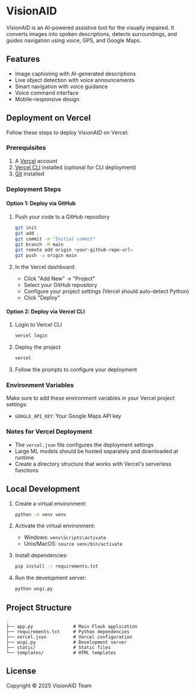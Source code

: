 # VisionAID

VisionAID is an AI-powered assistive tool for the visually impaired. It converts images into spoken descriptions, detects surroundings, and guides navigation using voice, GPS, and Google Maps.

## Features

- Image captioning with AI-generated descriptions
- Live object detection with voice announcements
- Smart navigation with voice guidance
- Voice command interface
- Mobile-responsive design

## Deployment on Vercel

Follow these steps to deploy VisionAID on Vercel:

### Prerequisites

1. A [Vercel](https://vercel.com) account
2. [Vercel CLI](https://vercel.com/download) installed (optional for CLI deployment)
3. [Git](https://git-scm.com/downloads) installed

### Deployment Steps

#### Option 1: Deploy via GitHub

1. Push your code to a GitHub repository
   ```bash
   git init
   git add .
   git commit -m "Initial commit"
   git branch -M main
   git remote add origin <your-github-repo-url>
   git push -u origin main
   ```

2. In the Vercel dashboard:
   - Click "Add New" → "Project"
   - Select your GitHub repository
   - Configure your project settings (Vercel should auto-detect Python)
   - Click "Deploy"

#### Option 2: Deploy via Vercel CLI

1. Login to Vercel CLI
   ```bash
   vercel login
   ```

2. Deploy the project
   ```bash
   vercel
   ```

3. Follow the prompts to configure your deployment

### Environment Variables

Make sure to add these environment variables in your Vercel project settings:

- `GOOGLE_API_KEY`: Your Google Maps API key

### Notes for Vercel Deployment

- The `vercel.json` file configures the deployment settings
- Large ML models should be hosted separately and downloaded at runtime
- Create a directory structure that works with Vercel's serverless functions

## Local Development

1. Create a virtual environment:
   ```bash
   python -m venv venv
   ```

2. Activate the virtual environment:
   - Windows: `venv\Scripts\activate`
   - Unix/MacOS: `source venv/bin/activate`

3. Install dependencies:
   ```bash
   pip install -r requirements.txt
   ```

4. Run the development server:
   ```bash
   python wsgi.py
   ```

## Project Structure

```
.
├── app.py               # Main Flask application
├── requirements.txt     # Python dependencies
├── vercel.json          # Vercel configuration
├── wsgi.py              # Development server 
├── static/              # Static files
└── templates/           # HTML templates
```

## License

Copyright © 2025 VisionAID Team 